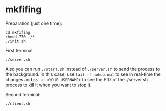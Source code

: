 # mkfifing

Preparation (just one time):

```
cd mkfifing
chmod 770 ./*
./init.sh
```

First terminal:

```
./server.sh
```

Also you can run ```./start.sh``` instead of ```./server.sh``` to send the process to the background. In this case, use ```tail -f nohup.out``` to see in real-time the changes and ```ps -u <YOUR_USERNAME>``` to see the PID of the ./server.sh process to kill it when you want to stop it.

Second terminal:

```
./client.sh
```
